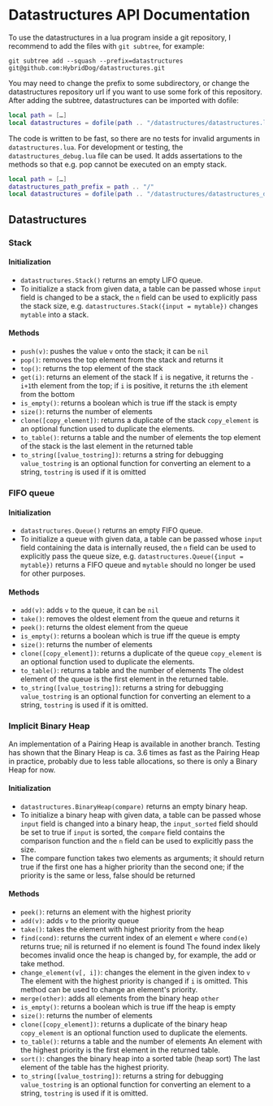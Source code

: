 # Datastructures API Documentation

To use the datastructures in a lua program inside a git repository,
I recommend to add the files with `git subtree`, for example:
```
git subtree add --squash --prefix=datastructures git@github.com:HybridDog/datastructures.git
```
You may need to change the prefix to some subdirectory,
or change the datastructures repository url if you want to use some fork of
this repository. <br/>
After adding the subtree, datastructures can be imported with dofile:
```lua
local path = […]
local datastructures = dofile(path .. "/datastructures/datastructures.lua")
```

The code is written to be fast, so there are no tests for invalid arguments
in `datastructures.lua`.
For development or testing, the `datastructures_debug.lua` file can be used.
It adds assertations to the methods so that e.g. pop cannot be executed on an
empty stack.
```lua
local path = […]
datastructures_path_prefix = path .. "/"
local datastructures = dofile(path .. "/datastructures/datastructures_debug.lua")
```


## Datastructures

### Stack

#### Initialization

* `datastructures.Stack()` returns an empty LIFO queue.
* To initialize a stack from given data, a table can be passed whose
  `input` field is changed to be a stack, the `n` field can be used to
  explicitly pass the stack size, e.g.
  `datastructures.Stack({input = mytable})` changes `mytable`
  into a stack.


#### Methods

* `push(v)`: pushes the value `v` onto the stack; it can be `nil`
* `pop()`: removes the top element from the stack and returns it
* `top()`: returns the top element of the stack
* `get(i)`: returns an element of the stack
  If `i` is negative, it returns the `-i+1`th element from the top;
  if `i` is positive, it returns the `i`th element from the bottom
* `is_empty()`: returns a boolean which is true iff the stack is empty
* `size()`: returns the number of elements
* `clone([copy_element])`: returns a duplicate of the stack
  `copy_element` is an optional function used to duplicate the elements.
* `to_table()`: returns a table and the number of elements
  the top element of the stack is the last element in the returned table
* `to_string([value_tostring])`: returns a string for debugging
  `value_tostring` is an optional function for converting an element to a
  string, `tostring` is used if it is omitted


### FIFO queue

#### Initialization

* `datastructures.Queue()` returns an empty FIFO queue.
* To initialize a queue with given data, a table can be passed whose
  `input` field containing the data is internally reused,
  the `n` field can be used to explicitly pass the queue size, e.g.
  `datastructures.Queue({input = mytable})` returns a FIFO queue and
  `mytable` should no longer be used for other purposes.


#### Methods

* `add(v)`: adds `v` to the queue, it can be `nil`
* `take()`: removes the oldest element from the queue and returns it
* `peek()`: returns the oldest element from the queue
* `is_empty()`: returns a boolean which is true iff the queue is empty
* `size()`: returns the number of elements
* `clone([copy_element])`: returns a duplicate of the queue
  `copy_element` is an optional function used to duplicate the elements.
* `to_table()`: returns a table and the number of elements
  The oldest element of the queue is the first element in the returned
  table.
* `to_string([value_tostring])`: returns a string for debugging
  `value_tostring` is an optional function for converting an element to a
  string, `tostring` is used if it is omitted.


### Implicit Binary Heap

An implementation of a Pairing Heap is available in another branch.
Testing has shown that the Binary Heap is ca. 3.6 times as fast as the Pairing
Heap in practice,
probably due to less table allocations,
so there is only a Binary Heap for now.

#### Initialization

* `datastructures.BinaryHeap(compare)` returns an empty binary heap.
* To initialize a binary heap with given data, a table can be passed whose
  `input` field is changed into a binary heap,
  the `input_sorted` field should be set to true if `input` is sorted,
  the `compare` field contains the comparison function
  and the `n` field can be used to explicitly pass the size.
* The compare function takes two elements as arguments;
  it should return true if the first one has a higher priority than the
  second one; if the priority is the same or less, false should be returned


#### Methods

* `peek()`: returns an element with the highest priority
* `add(v)`: adds `v` to the priority queue
* `take()`: takes the element with highest priority from the heap
* `find(cond)`: returns the current index of an element `e` where `cond(e)`
  returns true; nil is returned if no element is found
  The found index likely becomes invalid once the heap is changed by,
  for example, the add or take method.
* `change_element(v[, i])`: changes the element in the given index to `v`
  The element with the highest priority is changed if `i` is omitted.
  This method can be used to change an element's priority.
* `merge(other)`: adds all elements from the binary heap `other`
* `is_empty()`: returns a boolean which is true iff the heap is empty
* `size()`: returns the number of elements
* `clone([copy_element])`: returns a duplicate of the binary heap
  `copy_element` is an optional function used to duplicate the elements.
* `to_table()`: returns a table and the number of elements
  An element with the highest priority is the first element in the returned
  table.
* `sort()`: changes the binary heap into a sorted table (heap sort)
  The last element of the table has the highest priority.
* `to_string([value_tostring])`: returns a string for debugging
  `value_tostring` is an optional function for converting an element to a
  string, `tostring` is used if it is omitted.

